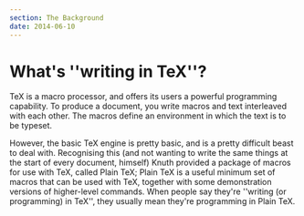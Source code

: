 ```yaml
---
section: The Background
date: 2014-06-10
---
```

# What's ''writing in TeX''?

TeX is a macro processor, and offers its users a powerful
programming capability.  To produce a document, you write macros and
text interleaved with each other.  The macros define an environment in
which the text is to be typeset.

However, the basic TeX engine is pretty
basic, and is a pretty difficult beast to deal with. Recognising this
(and not wanting to write the same things at the start of every
document, himself) Knuth provided a package of macros for use with
TeX, called Plain TeX; Plain TeX is a useful minimum set of
macros that can be used with TeX, together with some demonstration
versions of higher-level commands.  When people say they're ''writing
(or programming) in TeX'', they usually mean they're programming in
Plain TeX.

